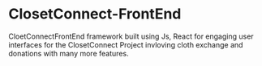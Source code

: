 # ClosetConnect-FrontEnd
CloetConnectFrontEnd framework built using Js, React for engaging user interfaces for the ClosetConnect Project invloving cloth exchange and donations with many more features.

